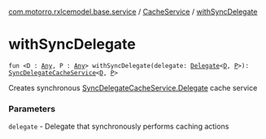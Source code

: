 [com.motorro.rxlcemodel.base.service](../index.md) / [CacheService](index.md) / [withSyncDelegate](./with-sync-delegate.md)

# withSyncDelegate

`fun <D : `[`Any`](https://kotlinlang.org/api/latest/jvm/stdlib/kotlin/-any/index.html)`, P : `[`Any`](https://kotlinlang.org/api/latest/jvm/stdlib/kotlin/-any/index.html)`> withSyncDelegate(delegate: `[`Delegate`](../-sync-delegate-cache-service/-delegate/index.md)`<`[`D`](with-sync-delegate.md#D)`, `[`P`](with-sync-delegate.md#P)`>): `[`SyncDelegateCacheService`](../-sync-delegate-cache-service/index.md)`<`[`D`](with-sync-delegate.md#D)`, `[`P`](with-sync-delegate.md#P)`>`

Creates synchronous [SyncDelegateCacheService.Delegate](../-sync-delegate-cache-service/-delegate/index.md) cache service

### Parameters

`delegate` - Delegate that synchronously performs caching actions